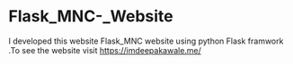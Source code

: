 # Flask_MNC-_Website
I developed this website Flask_MNC website using python Flask framwork .To see the website visit https://imdeepakawale.me/ 
